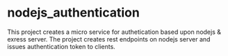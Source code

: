 # nodejs_authentication
This project creates a micro service for authetication based upon nodejs & exress server. 
The project creates rest endpoints on nodejs server and issues authentication token to clients.

